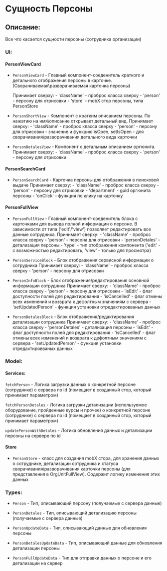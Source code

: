 # Сущность Персоны

## Описание:
Все что касается сущности персоны (сотрудника организации)

### UI:

#### PersonViewCard 

- `PersonViewCard` - Главный компонент-соеденитель краткого и детального отображения персоны в карточке. (Сворачиваемая\разворачиваемая карточка персоны)

    Принимает сверху:
        - 'className' - проброс класса сверху
        - 'person' - персону для отрисовки
        - 'store' - mobX стор персоны, типа PersonStore

- `PersonShortView` - Компонент с кратким описанием персоны. По нажатию на имя\описание открывает детальный вид.
        Принимает сверху:
            - 'className' - проброс класса сверху
            - 'person' - персону для отрисовки
            - значение и функцию isOpen, setIsOpen - для сворачивания\разворачивания 
            детального вида карточки

- `PersonDetalesView` - Компонент с детальным описанием оргюнита.
        Принимает сверху:
            - 'className' - проброс класса сверху
            - 'person' - персону для отрисовки

#### PersonSearchCard 

- `PersonSearchCard` - Карточка персоны для отображения в поисковой выдаче
    Принимает сверху:
        - 'className' - проброс класса сверху
        - 'person' - персону для отрисовки
        - 'department' - guid оргюнита персоны
        - 'onClick' - функция по клику на карточку

#### PersonFullView

- `PersonFullView` - Главный компонент-соеденитель блока с карточками для вывода полной информации о персоне. В зависимости от типа ('edit'/'view') позволяет редактировать все данные сотрудника.
    Принимает сверху:
        - 'className' - проброс класса сверху
        - 'person' - персона для отрисовки
        - 'personDetales' - детализация персоны
        - 'type' - тип отображения компонента ('edit' - с возможностью редактировать, 'view' - только для просмотра)

- `PersonServiceBlock` - Блок отображения сервисной информации о сотрудника
    Принимает сверху:
        - 'className' - проброс класса сверху
        - 'person' - персону для отрисовки

- `PersonInfoBlock` - Блок отображения/редактирования основной информации сотрудника
    Принимает сверху:
        - 'className' - проброс класса сверху
        - 'person' - персону для отрисовки
        - 'isEdit' - флаг доступности полей для редактирования
        - 'isCancelled' - флаг отмены всех изменений и возврата к дефолтным значениям с сервера
        - 'setUpdatedPerson' - функция установки отредактировваных данных

- `PersonDetalesBlock` - Блок отображения/редактирования детализации сотрудника
    Принимает сверху:
        - 'className' - проброс класса сверху
        - 'personDetales' - детализация персоны
        - 'isEdit' - флаг доступности полей для редактирования
        - 'isCancelled' - флаг отмены всех изменений и возврата к дефолтным значениям с сервера
        - 'setUpdatedPerson' - функция установки отредактировваных данных


### Model:

#### Services:

`fetchPerson` - Логика загрузки данных о конкретной персоне (сотруднике) с сервера по id (помещает в созданный стор, который принимает параметром)

`fetchPersonDetales` - Логика загрузки детализации (используемое оборудование, пройденные курсы и прочее) о конкретной персоне (сотруднике) с сервера по id (помещает в созданный стор, который принимает параметром)

`updatePersonWithDetales` - Логика обновления данных и детализации персоны на сервере по id

#### Store

- `PersonStore` - класс для создания mobX стора, для хранения данных о сотруднике, детализации сотрудника и статуса сворачивания\разворачивания карточки персоны (для представления в OrgUnitFullView). Содержит логику изменения этих данных

### Types:

- `Person` - Тип, описывающий персону (получаемые с сервера данные)

- `PersonDetales` - Тип, описывающий детализацию персоны (получаемые с сервера данные)

- `PersonUpdateData` - Тип, описывающий данные для обновления персоны

- `PersonDetalesUpdateData` - Тип, описывающий данные для обновления детализации персоны

- `PersonFullUpdateData` - Тип для отправки данных о персоне и его детализации на сервер
